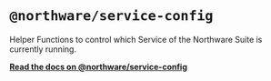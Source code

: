 # `@northware/service-config`

Helper Functions to control which Service of the Northware Suite is currently running.

**[Read the docs on @northware/service-config](https://ncsnorthware.mintlify.app/packages/service-config)**